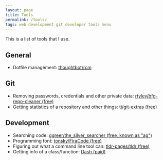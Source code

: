 ```yaml
---
layout: page
title: Tools
permalink: /tools/
tags: web development git developer tools menu
---
```


This is a list of tools that I use.

## General

* Dotfile management: [thoughtbot/rcm](https://github.com/thoughtbot/rcm)

## Git

* Removing passwords, credentials and other private data: [rtyley/bfg-repo-cleaner (free)](https://github.com/rtyley/bfg-repo-cleaner)
* Getting statistics of a repository and other things: [tj/git-extras (free)](https://github.com/tj/git-extras)

## Development

* Searching code: [ggreer/the_silver_searcher (free, known as "ag")](https://github.com/ggreer/the_silver_searcher)
* Programming font: [tonsky/FiraCode (free)](https://github.com/tonsky/FiraCode)
* Figuring out what a command line tool can: [tldr-pages/tldr (free)](https://github.com/tldr-pages/tldr)
* Getting info of a class/function: [Dash (paid)](https://kapeli.com/dash)

